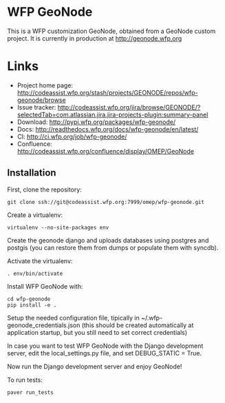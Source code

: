 # WFP GeoNode

This is a WFP customization GeoNode, obtained from a GeoNode custom 
project. It is currently in production at http://geonode.wfp.org

# Links

   * Project home page: http://codeassist.wfp.org/stash/projects/GEONODE/repos/wfp-geonode/browse
   * Issue tracker: http://codeassist.wfp.org/jira/browse/GEONODE/?selectedTab=com.atlassian.jira.jira-projects-plugin:summary-panel
   * Download: http://pypi.wfp.org/packages/wfp-geonode/
   * Docs: http://readthedocs.wfp.org/docs/wfp-geonode/en/latest/
   * CI: http://ci.wfp.org/job/wfp-geonode/
   * Confluence: http://codeassist.wfp.org/confluence/display/OMEP/GeoNode

## Installation

First, clone the repository:

    git clone ssh://git@codeassist.wfp.org:7999/omep/wfp-geonode.git
    
Create a virtualenv:

    virtualenv --no-site-packages env

Create the geonode django and uploads databases using postgres and postgis 
(you can restore them from dumps or populate them with syncdb).

Activate the virtualenv:

    . env/bin/activate
    
Install WFP GeoNode with:

    cd wfp-geonode
    pip install -e .

Setup the needed configuration file, tipically in ~/.wfp-geonode_credentials.json (this should be created automatically at application startup, but you still need to set correct credentials)

In case you want to test WFP GeoNode with the Django development server, edit 
the local_settings.py file, and set DEBUG_STATIC = True.

Now run the Django development server and enjoy GeoNode!

To run tests:

    paver run_tests







